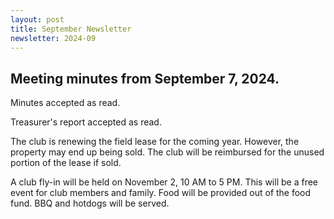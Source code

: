 ```yaml
---
layout: post
title: September Newsletter
newsletter: 2024-09
---
```


## Meeting minutes from September 7, 2024.

Minutes accepted as read.

Treasurer's report accepted as read.

The club is renewing the field lease for the coming year. However, the property
may end up being sold. The club will be reimbursed for the unused portion of the
lease if sold.

A club fly-in will be held on November 2, 10 AM to 5 PM. This will be a free
event for club members and family. Food will be provided out of the food fund.
BBQ and hotdogs will be served.
